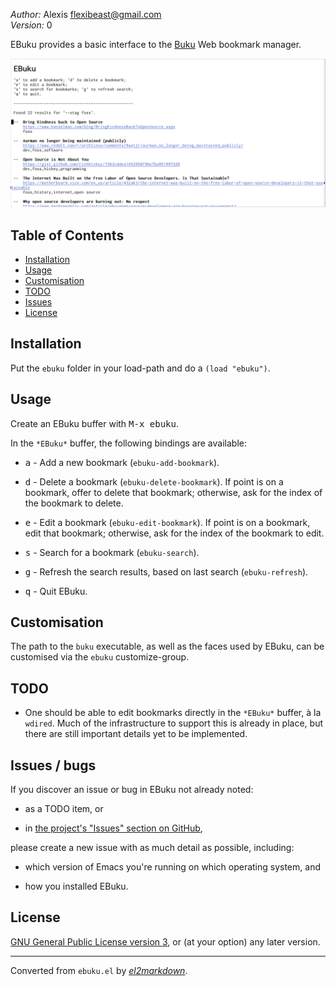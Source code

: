 *Author:* Alexis <flexibeast@gmail.com><br>
*Version:* 0<br>

EBuku provides a basic interface to the
[Buku](https://github.com/jarun/Buku) Web bookmark manager.

![Image of the EBuku UI](ebuku.png)<br>

## Table of Contents

- [Installation](#installation)
- [Usage](#usage)
- [Customisation](#customisation)
- [TODO](#todo)
- [Issues](#issues)
- [License](#license)

## Installation

Put the `ebuku` folder in your load-path and do a `(load "ebuku")`.

## Usage

Create an EBuku buffer with <kbd>M-x ebuku</kbd>.

In the `*EBuku*` buffer, the following bindings are available:

* <kbd>a</kbd> - Add a new bookmark (`ebuku-add-bookmark`).

* <kbd>d</kbd> - Delete a bookmark (`ebuku-delete-bookmark`).  If point is on
  a bookmark, offer to delete that bookmark; otherwise, ask for the
  index of the bookmark to delete.

* <kbd>e</kbd> - Edit a bookmark (`ebuku-edit-bookmark`).  If point is on a
  bookmark, edit that bookmark; otherwise, ask for the index of the
  bookmark to edit.

* <kbd>s</kbd> - Search for a bookmark (`ebuku-search`).

* <kbd>g</kbd> - Refresh the search results, based on last search (`ebuku-refresh`).

* <kbd>q</kbd> - Quit EBuku.

## Customisation

The path to the `buku` executable, as well as the faces used by
EBuku, can be customised via the `ebuku` customize-group.

## TODO

* One should be able to edit bookmarks directly in the `*EBuku*`
  buffer, à la `wdired`.  Much of the infrastructure to support this
  is already in place, but there are still important details yet to
  be implemented.

<a name="issues"></a>

## Issues / bugs

If you discover an issue or bug in EBuku not already
noted:

* as a TODO item, or

* in [the project's "Issues" section on
  GitHub](https://github.com/flexibeast/ebuku/issues),

please create a new issue with as much detail as possible,
including:

* which version of Emacs you're running on which operating system,
  and

* how you installed EBuku.

## License

[GNU General Public License version
3](http://www.gnu.org/licenses/gpl.html), or (at your option) any
later version.


---
Converted from `ebuku.el` by [*el2markdown*](https://github.com/Lindydancer/el2markdown).

